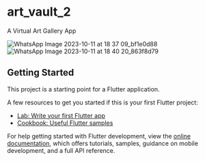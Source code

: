 # art_vault_2

A Virtual Art Gallery App

![WhatsApp Image 2023-10-11 at 18 37 09_bf1e0d88](https://github.com/Zooiiee/art_vault_2/assets/92311895/b73aeb45-4379-439a-bad9-d9272f5471f5)
![WhatsApp Image 2023-10-11 at 18 40 20_863f8d79](https://github.com/Zooiiee/art_vault_2/assets/92311895/1504925d-e47d-4cb6-a367-467d1ee6b019)


## Getting Started

This project is a starting point for a Flutter application.

A few resources to get you started if this is your first Flutter project:

- [Lab: Write your first Flutter app](https://docs.flutter.dev/get-started/codelab)
- [Cookbook: Useful Flutter samples](https://docs.flutter.dev/cookbook)

For help getting started with Flutter development, view the
[online documentation](https://docs.flutter.dev/), which offers tutorials,
samples, guidance on mobile development, and a full API reference.
